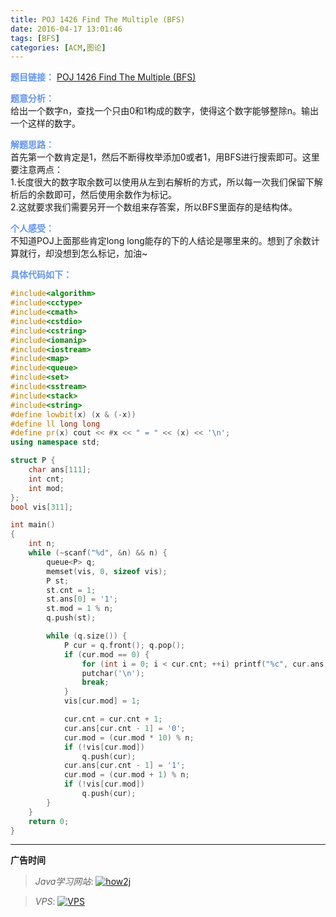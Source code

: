 ```yaml
---
title: POJ 1426 Find The Multiple (BFS)
date: 2016-04-17 13:01:46
tags: [BFS]
categories: [ACM,图论]
---
```


<font color="#6495ED">**题目链接：**</font>
[POJ 1426 Find The Multiple (BFS)](http://acm.pku.edu.cn/JudgeOnline/problem?id=1426)

<font color="#6495ED">**题意分析：**</font>  
给出一个数字n，查找一个只由0和1构成的数字，使得这个数字能够整除n。输出一个这样的数字。
<!--more-->

<font color="#6495ED">**解题思路：**</font>  
首先第一个数肯定是1，然后不断得枚举添加0或者1，用BFS进行搜索即可。这里要注意两点：  
1.长度很大的数字取余数可以使用从左到右解析的方式，所以每一次我们保留下解析后的余数即可，然后使用余数作为标记。  
2.这就要求我们需要另开一个数组来存答案，所以BFS里面存的是结构体。

<font color="#6495ED">**个人感受：**</font>  
不知道POJ上面那些肯定long long能存的下的人结论是哪里来的。想到了余数计算就行，却没想到怎么标记，加油~

<font color="#6495ED">**具体代码如下：**</font>

```c++
#include<algorithm>
#include<cctype>
#include<cmath>
#include<cstdio>
#include<cstring>
#include<iomanip>
#include<iostream>
#include<map>
#include<queue>
#include<set>
#include<sstream>
#include<stack>
#include<string>
#define lowbit(x) (x & (-x))
#define ll long long
#define pr(x) cout << #x << " = " << (x) << '\n';
using namespace std;

struct P {
    char ans[111];
    int cnt;
    int mod;
};
bool vis[311];

int main()
{
    int n;
    while (~scanf("%d", &n) && n) {
        queue<P> q;
        memset(vis, 0, sizeof vis);
        P st;
        st.cnt = 1;
        st.ans[0] = '1';
        st.mod = 1 % n;
        q.push(st);

        while (q.size()) {
            P cur = q.front(); q.pop();
            if (cur.mod == 0) {
                for (int i = 0; i < cur.cnt; ++i) printf("%c", cur.ans[i]);
                putchar('\n');
                break;
            }
            vis[cur.mod] = 1;

            cur.cnt = cur.cnt + 1;
            cur.ans[cur.cnt - 1] = '0';
            cur.mod = (cur.mod * 10) % n;
            if (!vis[cur.mod])
                q.push(cur);
            cur.ans[cur.cnt - 1] = '1';
            cur.mod = (cur.mod + 1) % n;
            if (!vis[cur.mod])
                q.push(cur);
        }
    }
    return 0;
}

```


---

**广告时间**




> *Java学习网站*: <a href="http://how2j.cn?p=23251" target="_blank">![how2j](https://github.com/GooZy/GooZy.github.io/blob/hexo/source/images/how2j.png?raw=true)</a>

> *VPS*: <a href="https://www.vultr.com/?ref=7255071" target="_blank">![VPS](https://github.com/GooZy/GooZy.github.io/blob/hexo/source/images/banner_2.png?raw=true)</a>

